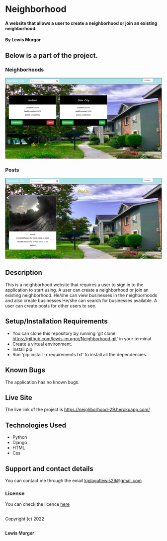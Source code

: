 # Neighborhood

#### A website that allows a user to create a neighborhood or join an existing neighborhood.

#### By **Lewis Murgor**

## Below is a part of the project.
### Neighborhoods
<img src="static/images/neighborhood.png">

### Posts
<img src="static/images/posts.png">


## Description
This is a neighborhood website that requires a user to sign in to the application to start using. A user can create a neighborhood or join an existing neighborhood. He/she can view businesses in the neighborhoods and also create businesses.He/she can search for businesses available. A user can create posts for other users to see.

## Setup/Installation Requirements
* You can clone this repository by running 'git clone https://github.com/lewis-murgor/Neighborhood.git' in your terminal.
* Create a virtual environment.
* Install pip
* Run 'pip install -r requirements.txt' to install all the dependencies.

## Known Bugs
The application has no known bugs.

## Live Site
The live link of the project is  https://neighborhood-29.herokuapp.com/

## Technologies Used
* Python
* Django
* HTML
* Css

## Support and contact details
You can contact me through the email kiplagatlewis29@gmail.com
### License
You can check the licence [here](https://github.com/lewis-murgor/Neighborhood/blob/master/Licence)
##
Copyright (c) 2022 
##
**Lewis Murgor**